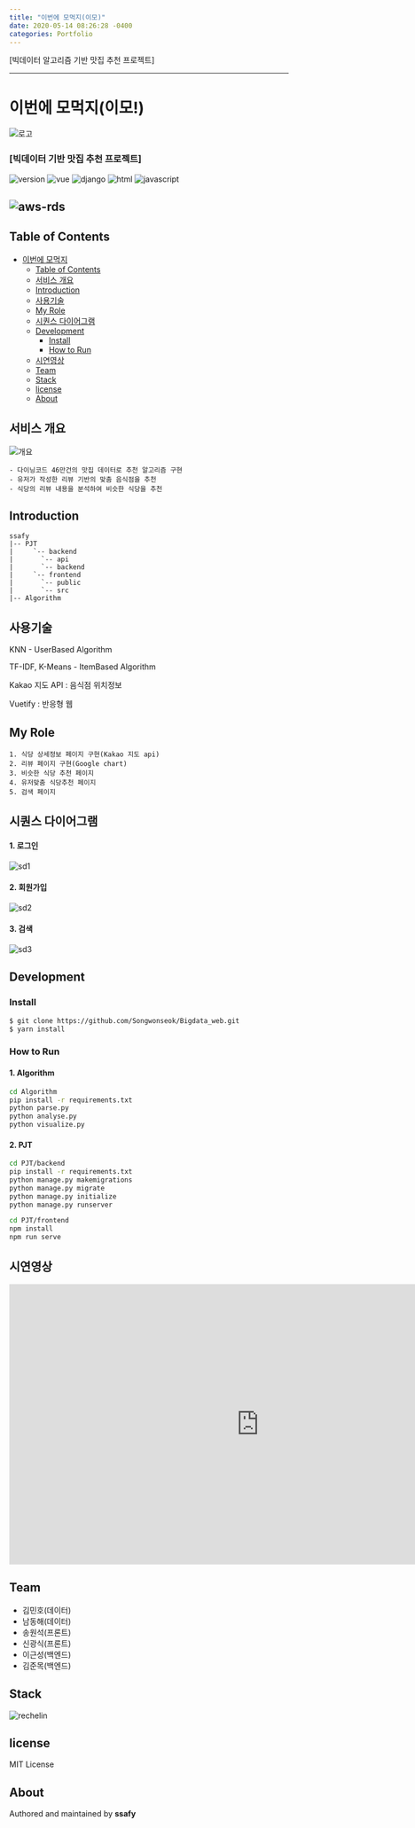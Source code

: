 ```yaml
---
title: "이번에 모먹지(이모)"
date: 2020-05-14 08:26:28 -0400
categories: Portfolio
---
```

[빅데이터 알고리즘 기반 맛집 추천 프로젝트]

---

# 이번에 모먹지(이모!)

![로고](../../assets/images/BigData/logo.png)

### [빅데이터 기반 맛집 추천 프로젝트]

![version](https://img.shields.io/badge/version-0.0.1-orange?)
![vue](https://img.shields.io/badge/vue-3.0.0-blue?logo=Vue.js)
![django](https://img.shields.io/badge/django-3.0-green?logo=django)
![html](https://img.shields.io/badge/html-html5-red?logo=html5)
![javascript](https://img.shields.io/badge/javascript-es6-yellowgreen?logo=javascript)

![aws-rds](https://img.shields.io/badge/aws%20-rds-ff69b4?logo=Amazon)
---


## Table of Contents

- [이번에 모먹지](#이번에-모먹지(이모!))
  - [Table of Contents](#table-of-contents)
  - [서비스 개요](#서비스-개요)
  - [Introduction](#introduction)
  - [사용기술](#%ec%82%ac%ec%9a%a9%ea%b8%b0%ec%88%a0)
  - [My Role](#my-role)
  - [시퀀스 다이어그램](#시퀀스-다이어그램)
  - [Development](#development)
    - [Install](#install)
    - [How to Run](#how-to-run)
  - [시연영상](#시연영상)
  - [Team](#team)
  - [Stack](#stack)
  - [license](#license)
  - [About](#about)
## 서비스 개요

![개요](../../assets/images/BigData/개요.jpg)

```
- 다이닝코드 46만건의 맛집 데이터로 추천 알고리즘 구현
- 유저가 작성한 리뷰 기반의 맞춤 음식점을 추천
- 식당의 리뷰 내용을 분석하여 비슷한 식당을 추천
```



## Introduction
```
ssafy
|-- PJT
|     `-- backend
|		`-- api
|		`-- backend
|     `-- frontend
|		`-- public
|		`-- src
|-- Algorithm
```



## 사용기술

KNN - UserBased Algorithm

TF-IDF, K-Means - ItemBased Algorithm

Kakao 지도 API : 음식점 위치정보

Vuetify : 반응형 웹



##  My Role

```
1. 식당 상세정보 페이지 구현(Kakao 지도 api)
2. 리뷰 페이지 구현(Google chart)
3. 비슷한 식당 추천 페이지
4. 유저맞춤 식당추천 페이지
5. 검색 페이지
```



## 시퀀스 다이어그램

#### 1. 로그인

![sd1](../../assets/images/BigData/로그인.jpg)

#### 2. 회원가입

![sd2](../../assets/images/BigData/회원가입.jpg)

#### 3. 검색

![sd3](../../assets/images/BigData/검색.jpg)



## Development

### Install

```bash
$ git clone https://github.com/Songwonseok/Bigdata_web.git
$ yarn install
```

### How to Run

#### 1. Algorithm

```sh
cd Algorithm
pip install -r requirements.txt
python parse.py
python analyse.py
python visualize.py
```

#### 2. PJT

```sh
cd PJT/backend
pip install -r requirements.txt
python manage.py makemigrations
python manage.py migrate
python manage.py initialize
python manage.py runserver
```

```sh
cd PJT/frontend
npm install
npm run serve
```



## 시연영상

<iframe width="900" height="506" src="https://youtu.be/L_aie8aYVFg" frameborder="0" allow="accelerometer; autoplay; encrypted-media; gyroscope; picture-in-picture" allowfullscreen></iframe>

## Team

- 김민호(데이터)
- 남동해(데이터)
- 송원석(프론트)
- 신광식(프론트)
- 이근성(백엔드)
- 김준목(백엔드)



## Stack

![rechelin](../../assets/images/BigData/stack.png)

## license
MIT License
## About
Authored and maintained by **ssafy**